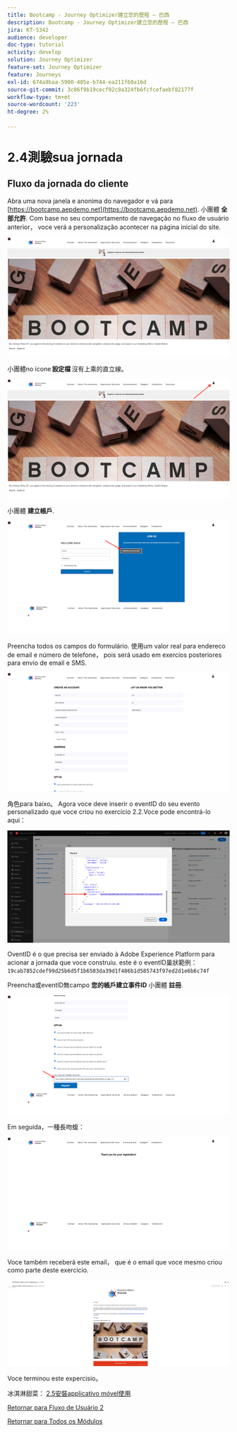 ```yaml
---
title: Bootcamp - Journey Optimizer建立您的歷程 — 巴西
description: Bootcamp - Journey Optimizer建立您的歷程 — 巴西
jira: KT-5342
audience: developer
doc-type: tutorial
activity: develop
solution: Journey Optimizer
feature-set: Journey Optimizer
feature: Journeys
exl-id: 674a9baa-5900-405e-b744-ea211f60a16d
source-git-commit: 3c86f9b19cecf92c9a324fb6fcfcefaebf82177f
workflow-type: tm+mt
source-wordcount: '223'
ht-degree: 2%

---
```


# 2.4測驗sua jornada

## Fluxo da jornada do cliente

Abra uma nova janela e anonima do navegador e vá para [https://bootcamp.aepdemo.net](https://bootcamp.aepdemo.net). 小團體 **全部允許**. Com base no seu comportamento de navegação no fluxo de usuário anterior， voce verá a personalização acontecer na página inicial do site.

![DSN](./images/web8a.png)

小團體no ícone **設定檔** 沒有上乘的直立線。

![示範](./images/web8b.png)

小團體 **建立帳戶**.

![示範](./images/pv5.png)

Preencha todos os campos do formulário. 使用um valor real para endereco de email e número de telefone， pois será usado em exercíos posteriores para envio de email e SMS.

![示範](./images/pv7a.png)

角色para baixo。 Agora voce deve inserir o eventID do seu evento personalizado que voce criou no exercício 2.2.Voce pode encontrá-lo aqui：

![ACOP](./images/payloadeventID.png)

OventID é o que precisa ser enviado à Adobe Experience Platform para acionar a jornada que voce construiu. este é o eventID巢狀範例：
`19cab7852cdef99d25b6d5f1b6503da39d1f486b1d585743f97ed2d1e6b6c74f`

Preencha或eventID無campo **您的帳戶建立事件ID** 小團體 **註冊**.

![示範](./images/pv8a.png)

Em seguida，一種長吻蝮：

![示範](./images/pv9.png)

Voce também receberá este email， que é o email que voce mesmo criou como parte deste exercício.

![示範](./images/pv10a.png)

Voce terminou este expercisio。

冰淇淋甜菜： [2.5安裝applicativo móvel使用](./ex5.md)

[Retornar para Fluxo de Usuário 2](./uc2.md)

[Retornar para Todos os Módulos](../../overview.md)
